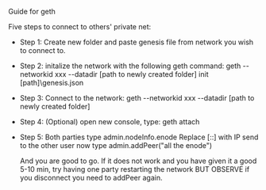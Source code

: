 Guide for geth

Five steps to connect to others' private net:
* Step 1: Create new folder and paste genesis file from network you wish to connect to.
* Step 2: initalize the network with the following geth command:
  geth --networkid xxx --datadir [path to newly created folder] init [path]\genesis.json
* Step 3: Connect to the network:
  geth --networkid xxx --datadir [path to newly created folder]
* Step 4: (Optional) open new console, type: geth attach
* Step 5: Both parties type admin.nodeInfo.enode
  Replace [::] with IP
  send to the other user
  now type admin.addPeer("all the enode")
  
  And you are good to go. If it does not work and you have given it a good 5-10 min, try having one party restarting the network
  BUT OBSERVE if you disconnect you need to addPeer again.
